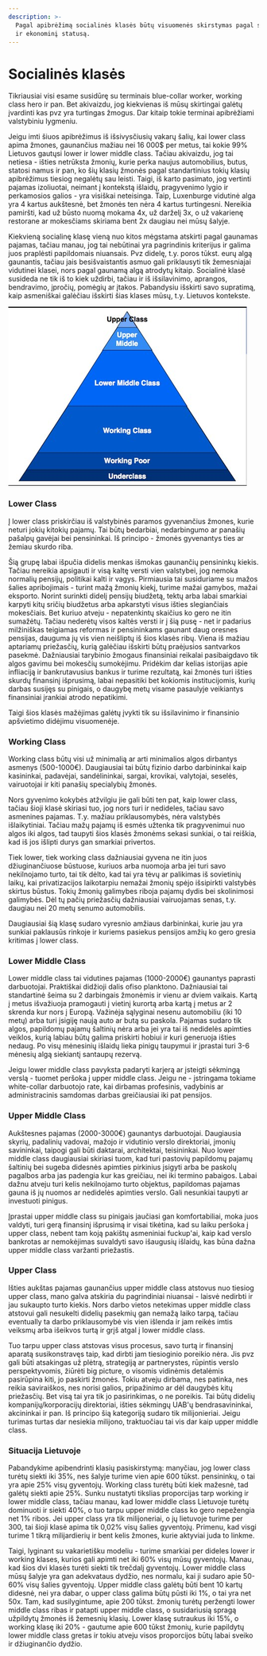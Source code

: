 ```yaml
---
description: >-
  Pagal apibrėžimą socialinės klasės būtų visuomenės skirstymas pagal socialinį
  ir ekonominį statusą.
---
```


# Socialinės klasės

Tikriausiai visi esame susidūrę su terminais blue-collar worker, working class hero ir pan. Bet akivaizdu, jog kiekvienas iš mūsų skirtingai galėtų įvardinti kas pvz yra turtingas žmogus. Dar kitaip tokie terminai apibrėžiami valstybiniu lygmeniu.

Jeigu imti šiuos apibrėžimus iš išsivysčiusių vakarų šalių, kai lower class apima žmones, gaunančius mažiau nei 16 000$ per metus, tai kokie 99% Lietuvos gautųsi lower ir lower middle class. Tačiau akivaizdu, jog tai netiesa - išties netrūksta žmonių, kurie perka naujus automobilius, butus, statosi namus ir pan, ko šių klasių žmonės pagal standartinius tokių klasių apibrėžimus tiesiog negalėtų sau leisti. Taigi, iš karto pasimato, jog vertinti pajamas izoliuotai, neimant į kontekstą išlaidų, pragyvenimo lygio ir perkamosios galios - yra visiškai neteisinga. Taip, Luxenburge vidutinė alga yra 4 kartus aukštesnė, bet žmonės ten nėra 4 kartus turtingesni. Nereikia pamiršti, kad už būsto nuomą mokama 4x, už darželį 3x, o už vakarienę restorane ar mokesčiams skiriama bent 2x daugiau nei mūsų šalyje.

Kiekvieną socialinę klasę vieną nuo kitos mėgstama atskirti pagal gaunamas pajamas, tačiau manau, jog tai nebūtinai yra pagrindinis kriterijus ir galima juos praplėsti papildomais niuansais. Pvz didelę, t.y. poros tūkst. eurų algą gaunantis, tačiau jais besišvaistantis asmuo gali priklausyti tik žemesniajai vidutinei klasei, nors pagal gaunamą algą atrodytų kitaip. Socialinė klasė susideda ne tik iš to kiek uždirbi, tačiau ir iš išsilavinimo, aprangos, bendravimo, įpročių, pomėgių ar įtakos. Pabandysiu išskirti savo supratimą, kaip asmeniškai galėčiau išskirti šias klases mūsų, t.y. Lietuvos kontekste.

![](../../.gitbook/assets/hqdefault.jpg)

### Lower Class

Į lower class priskirčiau iš valstybinės paramos gyvenančius žmones, kurie neturi jokių kitokių pajamų. Tai būtų bedarbiai, nedarbingumo ar panašių pašalpų gavėjai bei pensininkai. Iš principo - žmonės gyvenantys ties ar žemiau skurdo riba.

Šią grupę labai išpučia didelis menkas išmokas gaunančių pensininkų kiekis. Tačiau nereikia apsigauti ir visą kaltę versti vien valstybei, jog nemoka normalių pensijų, politikai kalti ir vagys. Pirmiausia tai susiduriame su mažos šalies apribojimais - turint mažą žmonių kiekį, turime mažai gamybos, mažai eksporto. Norint surinkti didelį pensijų biudžetą, tektų arba labai smarkiai karpyti kitų sričių biudžetus arba apkarstyti visus išties slegiančiais mokesčiais. Bet kuriuo atveju - nepatenkintų skaičius ko gero ne itin sumažėtų. Tačiau nederėtų visos kaltės versti ir į šią pusę - net ir padarius milžiniškas teigiamas reformas ir pensininkams gaunant daug oresnes pensijas, dauguma jų vis vien neišliptų iš šios klasės ribų. Viena iš mažiau aptariamų priežasčių, kurią galėčiau išskirti būtų praėjusios santvarkos pasekmė. Dažniausiai tarybinio žmogaus finansiniai reikalai pasibaigdavo tik algos gavimu bei mokesčių sumokėjimu. Pridėkim dar kelias istorijas apie infliaciją ir bankrutavusius bankus ir turime rezultatą, kai žmonės turi išties skurdų finansinį išprusimą, labai nepasitiki bet kokiomis institucijomis, kurių darbas susijęs su pinigais, o daugybę metų visame pasaulyje veikiantys finansiniai įrankiai atrodo nepatikimi.

Taigi šios klasės mažėjimas galėtų įvykti tik su išsilavinimo ir finansinio apšvietimo didėjimu visuomenėje.

### Working Class

Working class būtų visi už minimalią ar arti minimalios algos dirbantys asmenys \(500-1000€\). Daugiausiai tai būtų fizinio darbo darbininkai kaip kasininkai, padavėjai, sandėlininkai, sargai, krovikai, valytojai, seselės, vairuotojai ir kiti panašių specialybių žmonės.

Nors gyvenimo kokybės atžvilgiu jie gali būti ten pat, kaip lower class, tačiau šioji klasė skiriasi tuo, jog nors turi ir nedideles, tačiau savo asmenines pajamas. T.y. mažiau priklausomybės, nėra valstybės išlaikytiniai. Tačiau mažų pajamų iš esmės užtenka tik pragyvenimui nuo algos iki algos, tad taupyti šios klasės žmonėms sekasi sunkiai, o tai reiškia, kad iš jos išlipti durys gan smarkiai privertos.

Tiek lower, tiek working class dažniausiai gyvena ne itin juos džiuginančiuose būstuose, kuriuos arba nuomoja arba jei turi savo nekilnojamo turto, tai tik dėlto, kad tai yra tėvų ar palikimas iš sovietinių laikų, kai privatizacijos laikotarpiu nemažai žmonių spėjo išsipirkti valstybės skirtus būstus. Tokių žmonių galimybes riboja pajamų dydis bei skolinimosi galimybės. Dėl tų pačių priežasčių dažniausiai vairuojamas senas, t.y. daugiau nei 20 metų senumo automobilis.

Daugiausiai šią klasę sudaro vyresnio amžiaus darbininkai, kurie jau yra sunkiai paklausūs rinkoje ir kuriems pasiekus pensijos amžių ko gero gresia kritimas į lower class.

### Lower Middle Class

Lower middle class tai vidutines pajamas \(1000-2000€\) gaunantys paprasti darbuotojai. Praktiškai didžioji dalis ofiso planktono. Dažniausiai tai standartinė šeima su 2 darbingais žmonėmis ir vienu ar dviem vaikais. Kartą į metus išvažiuoja pramogauti į vietinį kurortą arba kartą į metus ar 2 skrenda kur nors į Europą. Važinėja sąlyginai nesenu automobiliu \(iki 10 metų\) arba turi įsigiję naują auto ar butą su paskola. Pajamas sudaro tik algos, papildomų pajamų šaltinių nėra arba jei yra tai iš nedidelės apimties veiklos, kurią labiau būtų galima priskirti hobiui ir kuri generuoja išties nedaug. Po visų mėnesinių išlaidų lieka pinigų taupymui ir įprastai turi 3-6 mėnesių algą siekiantį santaupų rezervą.

Jeigu lower middle class pavyksta padaryti karjerą ar įsteigti sėkmingą verslą - tuomet peršoka į upper middle class. Jeigu ne - įstringama tokiame white-collar darbuotojo rate, kai dirbamas profesinis, vadybinis ar administracinis samdomas darbas greičiausiai iki pat pensijos.

### Upper Middle Class

Aukštesnes pajamas \(2000-3000€\) gaunantys darbuotojai. Daugiausia skyrių, padalinių vadovai, mažojo ir vidutinio verslo direktoriai, įmonių savininkai, taipogi gali būti daktarai, architektai, teisininkai. Nuo lower middle class daugiausiai skiriasi tuom, kad turi pastovių papildomų pajamų šaltinių bei sugeba didesnės apimties pirkinius įsigyti arba be paskolų pagalbos arba jas padengia kur kas greičiau, nei iki termino pabaigos. Labai dažnu atveju turi kelis nekilnojamo turto objektus, papildomas pajamas gauna iš jų nuomos ar nedidelės apimties verslo. Gali nesunkiai taupyti ar investuoti pinigus.

Įprastai upper middle class su pinigais jaučiasi gan komfortabiliai, moka juos valdyti, turi gerą finansinį išprusimą ir visai tikėtina, kad su laiku peršoka į upper class, nebent tam koją pakištų asmeniniai fuckup'ai, kaip kad verslo bankrotas ar nemokėjimas suvaldyti savo išaugusių išlaidų, kas būna dažna upper middle class varžanti priežastis.

### Upper Class

Išties aukštas pajamas gaunančius upper middle class atstovus nuo tiesiog upper class, mano galva atskiria du pagrindiniai niuansai - laisvė nedirbti ir jau sukaupto turto kiekis. Nors darbo vietos netekimas upper middle class atstovui gali nesukelti didelių pasekmių gan nemažą laiko tarpą, tačiau eventually ta darbo priklausomybė vis vien išlenda ir jam reikės imtis veiksmų arba išeikvos turtą ir grįš atgal į lower middle class.

Tuo tarpu upper class atstovas visus procesus, savo turtą ir finansinį aparatą susikonstravęs taip, kad dirbti jam tiesioginio poreikio nėra. Jis pvz gali būti atsakingas už plėtrą, strategiją ar partnerystes, rūpintis verslo perspektyvomis, žiūrėti big picture, o visomis vidinėmis detalėmis pasirūpina kiti, jo paskirti žmonės. Tokiu atveju dirbama, nes patinka, nes reikia saviraiškos, nes norisi galios, pripažinimo ar dėl daugybės kitų priežasčių. Bet visą tai yra tik jo pasirinkimas, o ne poreikis. Tai būtų didelių kompanijų/korporacijų direktoriai, išties sėkmingų UAB'ų bendrasavininkai, akcininkai ir pan. Iš principo šią kategoriją sudaro tik milijonieriai. Jeigu turimas turtas dar nesiekia milijono, traktuočiau tai vis dar kaip upper middle class.

### Situacija Lietuvoje

Pabandykime apibendrinti klasių pasiskirstymą: manyčiau, jog lower class turėtų siekti iki 35%, nes šalyje turime vien apie 600 tūkst. pensininkų, o tai yra apie 25% visų gyventojų. Working class turėtų būti kiek mažesnė, tad galėtų siekti apie 25%. Sunku nustatyti tikslias proporcijas tarp working ir lower middle class, tačiau manau, kad lower middle class Lietuvoje turėtų dominuoti ir siekti 40%, o tuo tarpu upper middle class ko gero nepežengia net 1% ribos. Jei upper class yra tik milijoneriai, o jų lietuvoje turime per 300, tai šioji klasė apima tik 0,02% visų šalies gyventojų. Primenu, kad visgi turime 1 tikrą milijardierių ir bent kelis žmones, kurie aktyviai juda to linkme.

Taigi, lyginant su vakarietišku modeliu - turime smarkiai per dideles lower ir working klases, kurios gali apimti net iki 60% visų mūsų gyventojų. Manau, kad šios dvi klasės turėti siekti tik trečdalį gyventojų. Lower middle class mūsų šalyje yra gan adekvataus dydžio, nes normalu, kai ji sudaro apie 50-60% visų šalies gyventojų. Upper middle class galėtų būti bent 10 kartų didesnė, nei yra dabar, o upper class galima būtų pūsti iki 1%, o tai yra net 50x. Tam, kad susilygintume, apie 200 tūkst. žmonių turėtų peržengti lower middle class ribas ir patapti upper middle class, o susidariusią spragą užpildytų žmonės iš žemesnių klasių. Lower klasę sutraukus iki 15%, o working klasę iki 20% - gautume apie 600 tūkst žmonių, kurie papildytų lower middle class gretas ir tokiu atveju visos proporcijos būtų labai sveiko ir džiuginančio dydžio.

